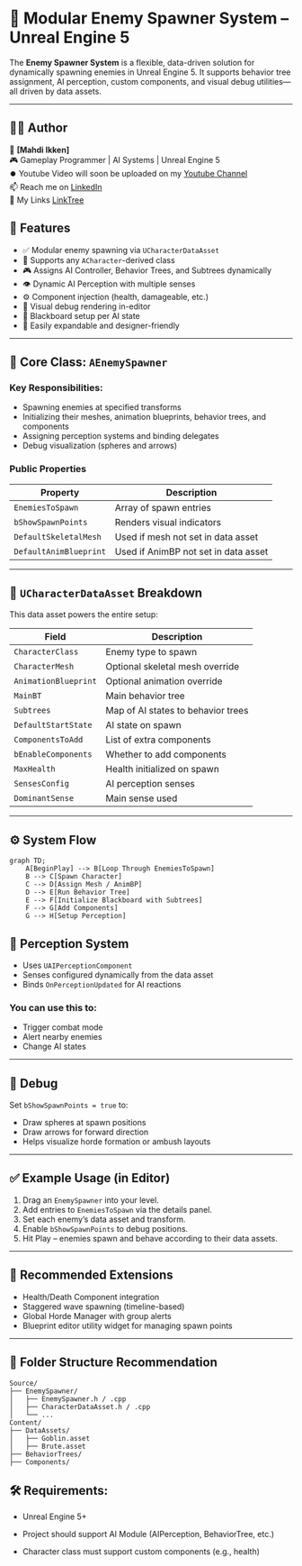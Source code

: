 # 🧠 Modular Enemy Spawner System – Unreal Engine 5

The **Enemy Spawner System** is a flexible, data-driven solution for dynamically spawning enemies in Unreal Engine 5. It supports behavior tree assignment, AI perception, custom components, and visual debug utilities—all driven by data assets.

---

## 🧑‍💻 Author

👤 **[Mahdi Ikken]**  
🎮 Gameplay Programmer | AI Systems | Unreal Engine 5  
⏺️ Youtube Video will soon be uploaded on my [Youtube Channel](https://www.youtube.com/@Hissatsui)  
📫 Reach me on [LinkedIn](https://www.linkedin.com/in/ikken-mahdi/)  
🔗 My Links [LinkTree](https://linktr.ee/Ikken_)  

## 🚀 Features

- ✅ Modular enemy spawning via `UCharacterDataAsset`
- 🧩 Supports any `ACharacter`-derived class
- 🎮 Assigns AI Controller, Behavior Trees, and Subtrees dynamically
- 👁️ Dynamic AI Perception with multiple senses
- ⚙️ Component injection (health, damageable, etc.)
- 🔧 Visual debug rendering in-editor
- 🧠 Blackboard setup per AI state
- 🔁 Easily expandable and designer-friendly

---

## 🧱 Core Class: `AEnemySpawner`

### Key Responsibilities:
- Spawning enemies at specified transforms
- Initializing their meshes, animation blueprints, behavior trees, and components
- Assigning perception systems and binding delegates
- Debug visualization (spheres and arrows)

### Public Properties

| Property              | Description                              |
|-----------------------|------------------------------------------|
| `EnemiesToSpawn`      | Array of spawn entries                   |
| `bShowSpawnPoints`    | Renders visual indicators                |
| `DefaultSkeletalMesh` | Used if mesh not set in data asset       |
| `DefaultAnimBlueprint`| Used if AnimBP not set in data asset     |

---

## 🧠 `UCharacterDataAsset` Breakdown

This data asset powers the entire setup:

| Field                 | Description                                  |
|-----------------------|----------------------------------------------|
| `CharacterClass`      | Enemy type to spawn                          |
| `CharacterMesh`       | Optional skeletal mesh override              |
| `AnimationBlueprint`  | Optional animation override                  |
| `MainBT`              | Main behavior tree                           |
| `Subtrees`            | Map of AI states to behavior trees           |
| `DefaultStartState`   | AI state on spawn                            |
| `ComponentsToAdd`     | List of extra components                     |
| `bEnableComponents`   | Whether to add components                    |
| `MaxHealth`           | Health initialized on spawn                 |
| `SensesConfig`        | AI perception senses                         |
| `DominantSense`       | Main sense used                              |

---

## ⚙️ System Flow

```plaintext
graph TD;
    A[BeginPlay] --> B[Loop Through EnemiesToSpawn]
    B --> C[Spawn Character]
    C --> D[Assign Mesh / AnimBP]
    D --> E[Run Behavior Tree]
    E --> F[Initialize Blackboard with Subtrees]
    F --> G[Add Components]
    G --> H[Setup Perception]
```
## 🔬 Perception System

- Uses `UAIPerceptionComponent`
- Senses configured dynamically from the data asset
- Binds `OnPerceptionUpdated` for AI reactions

### You can use this to:
- Trigger combat mode
- Alert nearby enemies
- Change AI states

---

## 🎨 Debug

Set `bShowSpawnPoints = true` to:
- Draw spheres at spawn positions
- Draw arrows for forward direction
- Helps visualize horde formation or ambush layouts

---

## ✅ Example Usage (in Editor)

1. Drag an `EnemySpawner` into your level.
2. Add entries to `EnemiesToSpawn` via the details panel.
3. Set each enemy’s data asset and transform.
4. Enable `bShowSpawnPoints` to debug positions.
5. Hit Play – enemies spawn and behave according to their data assets.

---

## 📌 Recommended Extensions

- Health/Death Component integration
- Staggered wave spawning (timeline-based)
- Global Horde Manager with group alerts
- Blueprint editor utility widget for managing spawn points

---

## 📁 Folder Structure Recommendation
```plaintext
Source/
├── EnemySpawner/
│   ├── EnemySpawner.h / .cpp
│   ├── CharacterDataAsset.h / .cpp
│   └── ...
Content/
├── DataAssets/
│   ├── Goblin.asset
│   ├── Brute.asset
├── BehaviorTrees/
├── Components/
```
## 🛠️ Requirements:

* Unreal Engine 5+

* Project should support AI Module (AIPerception, BehaviorTree, etc.)

* Character class must support custom components (e.g., health)
